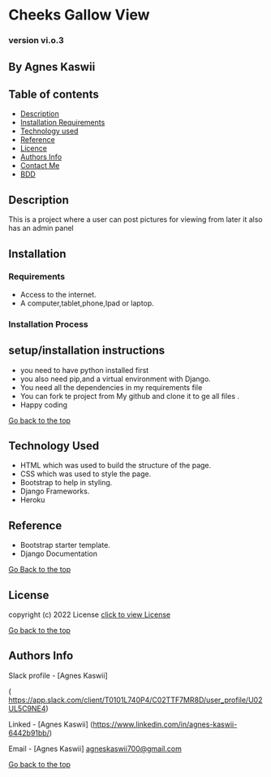 # Cheeks Gallow View


### version vi.o.3

## By Agnes Kaswii
## Table of contents

+ [Description](#description)
+ [Installation Requirements](#installation)
+ [Technology used](#technology-used)
+ [Reference](#reference)
+ [Licence](#license)
+ [Authors Info](#author-Info)
+ [Contact Me](#contact-me)
+ [BDD](#bdd)

## Description
<p> This is a project where a user can post pictures for viewing from later it also has an admin panel</p>

## Installation

### Requirements
* Access to the internet.
* A computer,tablet,phone,Ipad or laptop.

### Installation Process

## setup/installation instructions
* you need to have python installed first
* you also need pip,and a virtual environment with Django.
* You need all the dependencies in my requirements file
* You can fork te project from My github and clone it to ge all  files .
* Happy coding
 

 [Go back to the top]( )

 ## Technology Used
 * HTML which was used to build the structure of the page.
 * CSS  which was used to style the page.
 * Bootstrap to help in styling.
 * Django Frameworks.
 * Heroku
 

 ## Reference
  * Bootstrap starter template.
  * Django Documentation
  

  [Go Back to the top]( #)

  ## License
   copyright (c) 2022 License [click to view License](lICENSE)

   [Go back to the top](#)

   ## Authors Info

   Slack profile - [Agnes Kaswii]

  ( https://app.slack.com/client/T0101L740P4/C02TTF7MR8D/user_profile/U02UL5C9NE4)

  Linked - [Agnes Kaswii]
  (https://www.linkedin.com/in/agnes-kaswii-6442b91bb/)

  Email - [Agnes Kaswii]
  agneskaswii700@gmail.com

  [Go back to the top](#)

   